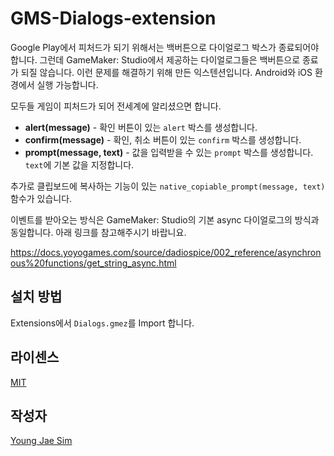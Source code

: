 # GMS-Dialogs-extension
Google Play에서 피처드가 되기 위해서는 백버튼으로 다이얼로그 박스가 종료되어야 합니다.
그런데 GameMaker: Studio에서 제공하는 다이얼로그들은 백버튼으로 종료가 되질 않습니다. 이런 문제를 해결하기 위해 만든 익스텐션입니다. Android와 iOS 환경에서 실행 가능합니다.

모두들 게임이 피처드가 되어 전세계에 알리셨으면 합니다.

* **alert(message)** - 확인 버튼이 있는 `alert` 박스를 생성합니다.
* **confirm(message)** - 확인, 취소 버튼이 있는 `confirm` 박스를 생성합니다.
* **prompt(message, text)** - 값을 입력받을 수 있는 `prompt` 박스를 생성합니다. `text`에 기본 값을 지정합니다.

추가로 클립보드에 복사하는 기능이 있는 `native_copiable_prompt(message, text)` 함수가 있습니다.

이벤트를 받아오는 방식은 GameMaker: Studio의 기본 async 다이얼로그의 방식과 동일합니다. 아래 링크를 참고해주시기 바랍니요.

https://docs.yoyogames.com/source/dadiospice/002_reference/asynchronous%20functions/get_string_async.html

## 설치 방법
Extensions에서 `Dialogs.gmez`를 Import 합니다.

## 라이센스
[MIT](LICENSE)

## 작성자
[Young Jae Sim](https://github.com/Hanul)